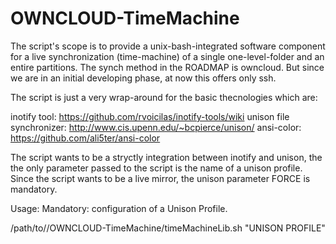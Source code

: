 # OWNCLOUD-TimeMachine
The script's scope is to provide a unix-bash-integrated software component for a live synchronization (time-machine) of a single one-level-folder and an entire partitions. The synch method in the ROADMAP is owncloud.
But since we are in an initial developing phase, at now this offers only ssh.

The script is just a very wrap-around for the basic thecnologies which are: 

inotify tool: https://github.com/rvoicilas/inotify-tools/wiki
unison file synchronizer: http://www.cis.upenn.edu/~bcpierce/unison/
ansi-color: https://github.com/ali5ter/ansi-color

The script wants to be a stryctly integration between inotify and unison, the the only parameter passed to the script is the name of a unison profile.
Since the script wants to be a live mirror, the unison parameter FORCE is mandatory.

Usage:
Mandatory: configuration of a Unison Profile.

/path/to//OWNCLOUD-TimeMachine/timeMachineLib.sh "UNISON PROFILE"
